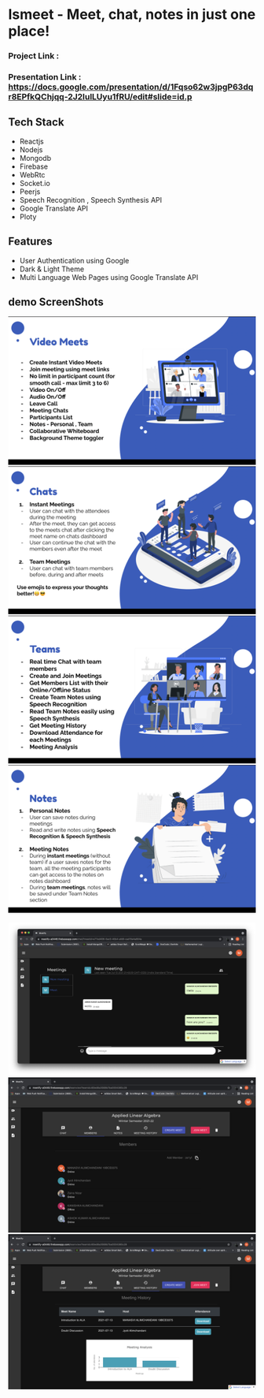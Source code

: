 # Ismeet - Meet, chat, notes in just one place!


### Project Link : 

### Presentation Link : https://docs.google.com/presentation/d/1Fqso62w3jpgP63dqr8EPfkQChjqq-2J2IulLUyu1fRU/edit#slide=id.p


## Tech Stack

 - Reactjs
 - Nodejs
 - Mongodb
 - Firebase
- WebRtc
- Socket.io
- Peerjs
- Speech Recognition , Speech Synthesis API
- Google Translate API
- Ploty

## Features
- User Authentication using Google
- Dark & Light Theme
- Multi Language Web Pages using Google Translate API



##  demo ScreenShots
<img src="https://raw.githubusercontent.com/Manasvi070902/Meetify/main/screenshots/img1.png"></img>
<br>
<img src="https://raw.githubusercontent.com/Manasvi070902/Meetify/main/screenshots/img2.png"></img>
<br>
<img src="https://raw.githubusercontent.com/Manasvi070902/Meetify/main/screenshots/img3.png"></img>
<br>
<img src="https://raw.githubusercontent.com/Manasvi070902/Meetify/main/screenshots/img4.png"></img>
<br>
<img src=""></img>
<br>
<img src="https://raw.githubusercontent.com/Manasvi070902/Meetify/main/screenshots/img6.png"></img>
<br>
<img src="https://raw.githubusercontent.com/Manasvi070902/Meetify/main/screenshots/img7.png"></img>
<br>
<img src="https://raw.githubusercontent.com/Manasvi070902/Meetify/main/screenshots/img8.png"></img>
<br>




